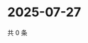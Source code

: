 # 2025-07-27

共 0 条

<!-- BEGIN ZHIHUVIDEO -->
<!-- 最后更新时间 Sun Jul 27 2025 13:19:00 GMT+0800 (China Standard Time) -->

<!-- END ZHIHUVIDEO -->
